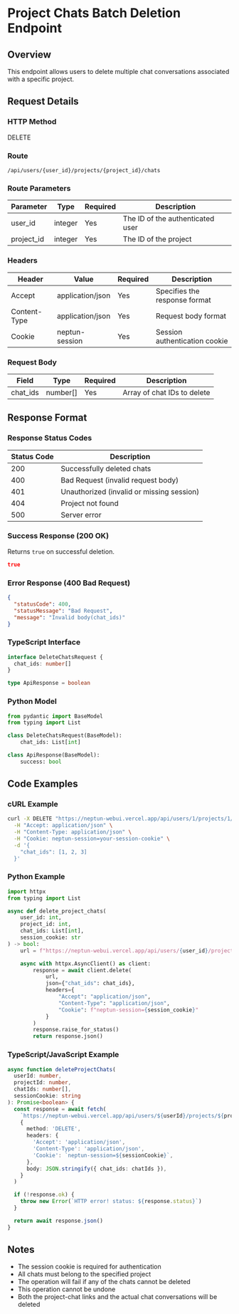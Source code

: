 # Project Chats Batch Deletion Endpoint

## Overview

This endpoint allows users to delete multiple chat conversations associated with a specific project.

## Request Details

### HTTP Method

DELETE

### Route

`/api/users/{user_id}/projects/{project_id}/chats`

### Route Parameters

| Parameter  | Type    | Required | Description                      |
| ---------- | ------- | -------- | -------------------------------- |
| user_id    | integer | Yes      | The ID of the authenticated user |
| project_id | integer | Yes      | The ID of the project            |

### Headers

| Header       | Value            | Required | Description                   |
| ------------ | ---------------- | -------- | ----------------------------- |
| Accept       | application/json | Yes      | Specifies the response format |
| Content-Type | application/json | Yes      | Request body format           |
| Cookie       | neptun-session   | Yes      | Session authentication cookie |

### Request Body

| Field    | Type     | Required | Description                 |
| -------- | -------- | -------- | --------------------------- |
| chat_ids | number[] | Yes      | Array of chat IDs to delete |

## Response Format

### Response Status Codes

| Status Code | Description                               |
| ----------- | ----------------------------------------- |
| 200         | Successfully deleted chats                |
| 400         | Bad Request (invalid request body)        |
| 401         | Unauthorized (invalid or missing session) |
| 404         | Project not found                         |
| 500         | Server error                              |

### Success Response (200 OK)

Returns `true` on successful deletion.

```json
true
```

### Error Response (400 Bad Request)

```json
{
  "statusCode": 400,
  "statusMessage": "Bad Request",
  "message": "Invalid body(chat_ids)"
}
```

### TypeScript Interface

```typescript
interface DeleteChatsRequest {
  chat_ids: number[]
}

type ApiResponse = boolean
```

### Python Model

```python
from pydantic import BaseModel
from typing import List

class DeleteChatsRequest(BaseModel):
    chat_ids: List[int]

class ApiResponse(BaseModel):
    success: bool
```

## Code Examples

### cURL Example

```bash
curl -X DELETE "https://neptun-webui.vercel.app/api/users/1/projects/1/chats" \
  -H "Accept: application/json" \
  -H "Content-Type: application/json" \
  -H "Cookie: neptun-session=your-session-cookie" \
  -d '{
    "chat_ids": [1, 2, 3]
  }'
```

### Python Example

```python
import httpx
from typing import List

async def delete_project_chats(
    user_id: int,
    project_id: int,
    chat_ids: List[int],
    session_cookie: str
) -> bool:
    url = f"https://neptun-webui.vercel.app/api/users/{user_id}/projects/{project_id}/chats"

    async with httpx.AsyncClient() as client:
        response = await client.delete(
            url,
            json={"chat_ids": chat_ids},
            headers={
                "Accept": "application/json",
                "Content-Type": "application/json",
                "Cookie": f"neptun-session={session_cookie}"
            }
        )
        response.raise_for_status()
        return response.json()
```

### TypeScript/JavaScript Example

```typescript
async function deleteProjectChats(
  userId: number,
  projectId: number,
  chatIds: number[],
  sessionCookie: string
): Promise<boolean> {
  const response = await fetch(
    `https://neptun-webui.vercel.app/api/users/${userId}/projects/${projectId}/chats`,
    {
      method: 'DELETE',
      headers: {
        'Accept': 'application/json',
        'Content-Type': 'application/json',
        'Cookie': `neptun-session=${sessionCookie}`,
      },
      body: JSON.stringify({ chat_ids: chatIds }),
    }
  )

  if (!response.ok) {
    throw new Error(`HTTP error! status: ${response.status}`)
  }

  return await response.json()
}
```

## Notes

- The session cookie is required for authentication
- All chats must belong to the specified project
- The operation will fail if any of the chats cannot be deleted
- This operation cannot be undone
- Both the project-chat links and the actual chat conversations will be deleted
